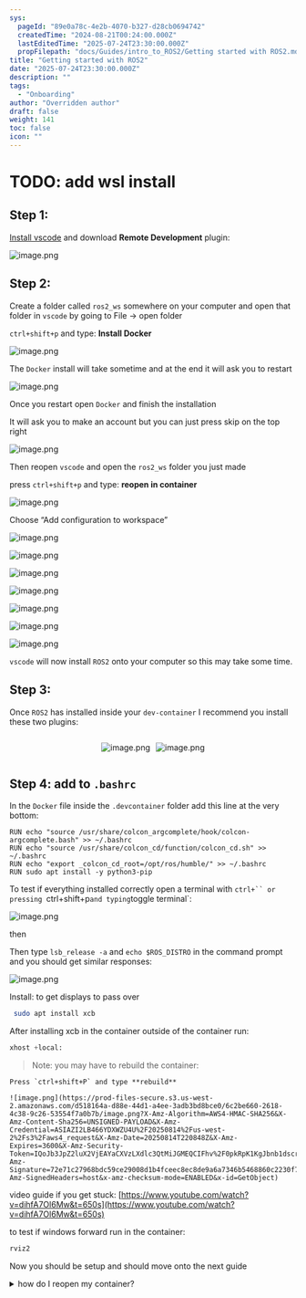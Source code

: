 ```yaml
---
sys:
  pageId: "89e0a78c-4e2b-4070-b327-d28cb0694742"
  createdTime: "2024-08-21T00:24:00.000Z"
  lastEditedTime: "2025-07-24T23:30:00.000Z"
  propFilepath: "docs/Guides/intro_to_ROS2/Getting started with ROS2.md"
title: "Getting started with ROS2"
date: "2025-07-24T23:30:00.000Z"
description: ""
tags:
  - "Onboarding"
author: "Overridden author"
draft: false
weight: 141
toc: false
icon: ""
---
```


# TODO: add wsl install

## Step 1:

[Install vscode](https://code.visualstudio.com/download) and download **Remote Development** plugin:

![image.png](https://prod-files-secure.s3.us-west-2.amazonaws.com/d518164a-d88e-44d1-a4ee-3adb3bd8bce0/efb52993-1881-4a40-b95e-6f020334f022/image.png?X-Amz-Algorithm=AWS4-HMAC-SHA256&X-Amz-Content-Sha256=UNSIGNED-PAYLOAD&X-Amz-Credential=ASIAZI2LB466QZIXJ52B%2F20250814%2Fus-west-2%2Fs3%2Faws4_request&X-Amz-Date=20250814T220839Z&X-Amz-Expires=3600&X-Amz-Security-Token=IQoJb3JpZ2luX2VjEAYaCXVzLXdlc3QtMiJHMEUCIQCS%2BQZydh2jICrT9SH1xx4z%2B901YTse0UVSDtftvWTgaAIgWlqKj%2B4%2FVAH2ovSiZtdUXYIZ%2FtbSKHb60U4%2BpNUB7xcq%2FwMITxAAGgw2Mzc0MjMxODM4MDUiDLNk1b2y1hXgUjZxvSrcA2iLpMWPrQlCZyy2Hmzif8j2MszC9QKZQjKGA8KjuCp7LuOaYZbV9se%2B2WVbofEanZyQ4tXn29vi1B0B0h4gzTVFcRtBcOqGSTGJFcQAneiAJPwD2G7XxlshyDUm2nfnkM5sdG4cEQlNQaZx7BOzpY%2FW9FdePUAXISNiDyLcVsaA9GObNSNd%2BYLLhKBkh3eWUQk2a97Gv1JQHUU5I5PEHOCWTEbYN3924LvIlVKQq%2FrL%2FZ7PiU3uowgUIzPUKvEl%2FR9nSp3UEqphD6rqbcNqQElskwZqVMjeyQ46TVgkNnikjfNmphGbv%2FV3oPnDlUPiIFgMQWVRHaHp%2FWs73mFClDpnZaSmomoVng0KbtyWVZl0ikL5S7AT3OgzMRnUwx1b2H9RvCcIwtc4gwsDDdXwdUMAdRUIUvOG05mDC422YuPurpdIRarQBRs4ORjSiixnMTdZah3lAtIiVIXvOA5JWYhut733j1RElGOipz6D%2B2MWCeTJ%2F%2B%2FWueIuA%2FSvGAqp1zW1OWp%2F3Kg9GrwY0uz2n0RoqOkPm73uKbcRTqWhCt5dfTVrhi5gFKCPKxUMPztmS%2BdqeXuVdQ2EDRDFugwHgzAR0w5p2oPGzzS2ew1L0NpCTgY8LgZCilnUwwNCMNWy%2BcQGOqUBz7GpqIhCdib2vv0V4uwTzycAdF0%2FbkF7E3Tfn4Epv5XPDh%2FOz1C9lczI4pOCPyLvnhsCaWtHitdW2N01SvAYL9FYUKl7OPoD%2BhipEMVnXLzrHO0zjnCDXUOxVwEE%2FBrwGPG0YnsfC5R%2FgKCzY6IxvwJl%2Bl%2By9GDXVjsyAEiL%2BONAOER52maXrSuAcMhfQt4cch0z2nxmI0Ud9W%2BULhyGT%2BMfCeSU&X-Amz-Signature=dbc814e6846f7827bad9bc2a410d4fa10cf9253b368ea92b41b034f9319c2427&X-Amz-SignedHeaders=host&x-amz-checksum-mode=ENABLED&x-id=GetObject)

## Step 2:

Create a folder called `ros2_ws` somewhere on your computer and open that folder in `vscode` by going to File → open folder 

`ctrl+shift+p` and type: **Install Docker**

![image.png](https://prod-files-secure.s3.us-west-2.amazonaws.com/d518164a-d88e-44d1-a4ee-3adb3bd8bce0/2269dc0e-1cd5-47ff-bceb-c04ad9b2eab0/image.png?X-Amz-Algorithm=AWS4-HMAC-SHA256&X-Amz-Content-Sha256=UNSIGNED-PAYLOAD&X-Amz-Credential=ASIAZI2LB466QZIXJ52B%2F20250814%2Fus-west-2%2Fs3%2Faws4_request&X-Amz-Date=20250814T220839Z&X-Amz-Expires=3600&X-Amz-Security-Token=IQoJb3JpZ2luX2VjEAYaCXVzLXdlc3QtMiJHMEUCIQCS%2BQZydh2jICrT9SH1xx4z%2B901YTse0UVSDtftvWTgaAIgWlqKj%2B4%2FVAH2ovSiZtdUXYIZ%2FtbSKHb60U4%2BpNUB7xcq%2FwMITxAAGgw2Mzc0MjMxODM4MDUiDLNk1b2y1hXgUjZxvSrcA2iLpMWPrQlCZyy2Hmzif8j2MszC9QKZQjKGA8KjuCp7LuOaYZbV9se%2B2WVbofEanZyQ4tXn29vi1B0B0h4gzTVFcRtBcOqGSTGJFcQAneiAJPwD2G7XxlshyDUm2nfnkM5sdG4cEQlNQaZx7BOzpY%2FW9FdePUAXISNiDyLcVsaA9GObNSNd%2BYLLhKBkh3eWUQk2a97Gv1JQHUU5I5PEHOCWTEbYN3924LvIlVKQq%2FrL%2FZ7PiU3uowgUIzPUKvEl%2FR9nSp3UEqphD6rqbcNqQElskwZqVMjeyQ46TVgkNnikjfNmphGbv%2FV3oPnDlUPiIFgMQWVRHaHp%2FWs73mFClDpnZaSmomoVng0KbtyWVZl0ikL5S7AT3OgzMRnUwx1b2H9RvCcIwtc4gwsDDdXwdUMAdRUIUvOG05mDC422YuPurpdIRarQBRs4ORjSiixnMTdZah3lAtIiVIXvOA5JWYhut733j1RElGOipz6D%2B2MWCeTJ%2F%2B%2FWueIuA%2FSvGAqp1zW1OWp%2F3Kg9GrwY0uz2n0RoqOkPm73uKbcRTqWhCt5dfTVrhi5gFKCPKxUMPztmS%2BdqeXuVdQ2EDRDFugwHgzAR0w5p2oPGzzS2ew1L0NpCTgY8LgZCilnUwwNCMNWy%2BcQGOqUBz7GpqIhCdib2vv0V4uwTzycAdF0%2FbkF7E3Tfn4Epv5XPDh%2FOz1C9lczI4pOCPyLvnhsCaWtHitdW2N01SvAYL9FYUKl7OPoD%2BhipEMVnXLzrHO0zjnCDXUOxVwEE%2FBrwGPG0YnsfC5R%2FgKCzY6IxvwJl%2Bl%2By9GDXVjsyAEiL%2BONAOER52maXrSuAcMhfQt4cch0z2nxmI0Ud9W%2BULhyGT%2BMfCeSU&X-Amz-Signature=48f6090505c325cdc823c7feb3293e9fa1c91590f466deeb13acfce3dccf181f&X-Amz-SignedHeaders=host&x-amz-checksum-mode=ENABLED&x-id=GetObject)

The `Docker` install will take sometime and at the end it will ask you to restart

![image.png](https://prod-files-secure.s3.us-west-2.amazonaws.com/d518164a-d88e-44d1-a4ee-3adb3bd8bce0/ed233f78-be33-4b1f-b89c-9c346c0e961e/image.png?X-Amz-Algorithm=AWS4-HMAC-SHA256&X-Amz-Content-Sha256=UNSIGNED-PAYLOAD&X-Amz-Credential=ASIAZI2LB466QZIXJ52B%2F20250814%2Fus-west-2%2Fs3%2Faws4_request&X-Amz-Date=20250814T220839Z&X-Amz-Expires=3600&X-Amz-Security-Token=IQoJb3JpZ2luX2VjEAYaCXVzLXdlc3QtMiJHMEUCIQCS%2BQZydh2jICrT9SH1xx4z%2B901YTse0UVSDtftvWTgaAIgWlqKj%2B4%2FVAH2ovSiZtdUXYIZ%2FtbSKHb60U4%2BpNUB7xcq%2FwMITxAAGgw2Mzc0MjMxODM4MDUiDLNk1b2y1hXgUjZxvSrcA2iLpMWPrQlCZyy2Hmzif8j2MszC9QKZQjKGA8KjuCp7LuOaYZbV9se%2B2WVbofEanZyQ4tXn29vi1B0B0h4gzTVFcRtBcOqGSTGJFcQAneiAJPwD2G7XxlshyDUm2nfnkM5sdG4cEQlNQaZx7BOzpY%2FW9FdePUAXISNiDyLcVsaA9GObNSNd%2BYLLhKBkh3eWUQk2a97Gv1JQHUU5I5PEHOCWTEbYN3924LvIlVKQq%2FrL%2FZ7PiU3uowgUIzPUKvEl%2FR9nSp3UEqphD6rqbcNqQElskwZqVMjeyQ46TVgkNnikjfNmphGbv%2FV3oPnDlUPiIFgMQWVRHaHp%2FWs73mFClDpnZaSmomoVng0KbtyWVZl0ikL5S7AT3OgzMRnUwx1b2H9RvCcIwtc4gwsDDdXwdUMAdRUIUvOG05mDC422YuPurpdIRarQBRs4ORjSiixnMTdZah3lAtIiVIXvOA5JWYhut733j1RElGOipz6D%2B2MWCeTJ%2F%2B%2FWueIuA%2FSvGAqp1zW1OWp%2F3Kg9GrwY0uz2n0RoqOkPm73uKbcRTqWhCt5dfTVrhi5gFKCPKxUMPztmS%2BdqeXuVdQ2EDRDFugwHgzAR0w5p2oPGzzS2ew1L0NpCTgY8LgZCilnUwwNCMNWy%2BcQGOqUBz7GpqIhCdib2vv0V4uwTzycAdF0%2FbkF7E3Tfn4Epv5XPDh%2FOz1C9lczI4pOCPyLvnhsCaWtHitdW2N01SvAYL9FYUKl7OPoD%2BhipEMVnXLzrHO0zjnCDXUOxVwEE%2FBrwGPG0YnsfC5R%2FgKCzY6IxvwJl%2Bl%2By9GDXVjsyAEiL%2BONAOER52maXrSuAcMhfQt4cch0z2nxmI0Ud9W%2BULhyGT%2BMfCeSU&X-Amz-Signature=3977f9d5f034615d03255c03b08bc451f6c0aa9b6b8c1802a5cd3d211117a0be&X-Amz-SignedHeaders=host&x-amz-checksum-mode=ENABLED&x-id=GetObject)

Once you restart open `Docker` and finish the installation

It will ask you to make an account but you can just press skip on the top right

![image.png](https://prod-files-secure.s3.us-west-2.amazonaws.com/d518164a-d88e-44d1-a4ee-3adb3bd8bce0/21010ad9-1659-4fd9-9f59-9932a09b2a3d/image.png?X-Amz-Algorithm=AWS4-HMAC-SHA256&X-Amz-Content-Sha256=UNSIGNED-PAYLOAD&X-Amz-Credential=ASIAZI2LB466QZIXJ52B%2F20250814%2Fus-west-2%2Fs3%2Faws4_request&X-Amz-Date=20250814T220839Z&X-Amz-Expires=3600&X-Amz-Security-Token=IQoJb3JpZ2luX2VjEAYaCXVzLXdlc3QtMiJHMEUCIQCS%2BQZydh2jICrT9SH1xx4z%2B901YTse0UVSDtftvWTgaAIgWlqKj%2B4%2FVAH2ovSiZtdUXYIZ%2FtbSKHb60U4%2BpNUB7xcq%2FwMITxAAGgw2Mzc0MjMxODM4MDUiDLNk1b2y1hXgUjZxvSrcA2iLpMWPrQlCZyy2Hmzif8j2MszC9QKZQjKGA8KjuCp7LuOaYZbV9se%2B2WVbofEanZyQ4tXn29vi1B0B0h4gzTVFcRtBcOqGSTGJFcQAneiAJPwD2G7XxlshyDUm2nfnkM5sdG4cEQlNQaZx7BOzpY%2FW9FdePUAXISNiDyLcVsaA9GObNSNd%2BYLLhKBkh3eWUQk2a97Gv1JQHUU5I5PEHOCWTEbYN3924LvIlVKQq%2FrL%2FZ7PiU3uowgUIzPUKvEl%2FR9nSp3UEqphD6rqbcNqQElskwZqVMjeyQ46TVgkNnikjfNmphGbv%2FV3oPnDlUPiIFgMQWVRHaHp%2FWs73mFClDpnZaSmomoVng0KbtyWVZl0ikL5S7AT3OgzMRnUwx1b2H9RvCcIwtc4gwsDDdXwdUMAdRUIUvOG05mDC422YuPurpdIRarQBRs4ORjSiixnMTdZah3lAtIiVIXvOA5JWYhut733j1RElGOipz6D%2B2MWCeTJ%2F%2B%2FWueIuA%2FSvGAqp1zW1OWp%2F3Kg9GrwY0uz2n0RoqOkPm73uKbcRTqWhCt5dfTVrhi5gFKCPKxUMPztmS%2BdqeXuVdQ2EDRDFugwHgzAR0w5p2oPGzzS2ew1L0NpCTgY8LgZCilnUwwNCMNWy%2BcQGOqUBz7GpqIhCdib2vv0V4uwTzycAdF0%2FbkF7E3Tfn4Epv5XPDh%2FOz1C9lczI4pOCPyLvnhsCaWtHitdW2N01SvAYL9FYUKl7OPoD%2BhipEMVnXLzrHO0zjnCDXUOxVwEE%2FBrwGPG0YnsfC5R%2FgKCzY6IxvwJl%2Bl%2By9GDXVjsyAEiL%2BONAOER52maXrSuAcMhfQt4cch0z2nxmI0Ud9W%2BULhyGT%2BMfCeSU&X-Amz-Signature=eec32f1ceff217a7f2e4d4f6bede572c07e150643ca9a366048b34cfca29a6ac&X-Amz-SignedHeaders=host&x-amz-checksum-mode=ENABLED&x-id=GetObject)

Then reopen `vscode` and open the `ros2_ws` folder you just made

press `ctrl+shift+p` and type: **reopen in container**

![image.png](https://prod-files-secure.s3.us-west-2.amazonaws.com/d518164a-d88e-44d1-a4ee-3adb3bd8bce0/4e93b8c2-41ad-488c-8095-c74205196118/image.png?X-Amz-Algorithm=AWS4-HMAC-SHA256&X-Amz-Content-Sha256=UNSIGNED-PAYLOAD&X-Amz-Credential=ASIAZI2LB466QZIXJ52B%2F20250814%2Fus-west-2%2Fs3%2Faws4_request&X-Amz-Date=20250814T220839Z&X-Amz-Expires=3600&X-Amz-Security-Token=IQoJb3JpZ2luX2VjEAYaCXVzLXdlc3QtMiJHMEUCIQCS%2BQZydh2jICrT9SH1xx4z%2B901YTse0UVSDtftvWTgaAIgWlqKj%2B4%2FVAH2ovSiZtdUXYIZ%2FtbSKHb60U4%2BpNUB7xcq%2FwMITxAAGgw2Mzc0MjMxODM4MDUiDLNk1b2y1hXgUjZxvSrcA2iLpMWPrQlCZyy2Hmzif8j2MszC9QKZQjKGA8KjuCp7LuOaYZbV9se%2B2WVbofEanZyQ4tXn29vi1B0B0h4gzTVFcRtBcOqGSTGJFcQAneiAJPwD2G7XxlshyDUm2nfnkM5sdG4cEQlNQaZx7BOzpY%2FW9FdePUAXISNiDyLcVsaA9GObNSNd%2BYLLhKBkh3eWUQk2a97Gv1JQHUU5I5PEHOCWTEbYN3924LvIlVKQq%2FrL%2FZ7PiU3uowgUIzPUKvEl%2FR9nSp3UEqphD6rqbcNqQElskwZqVMjeyQ46TVgkNnikjfNmphGbv%2FV3oPnDlUPiIFgMQWVRHaHp%2FWs73mFClDpnZaSmomoVng0KbtyWVZl0ikL5S7AT3OgzMRnUwx1b2H9RvCcIwtc4gwsDDdXwdUMAdRUIUvOG05mDC422YuPurpdIRarQBRs4ORjSiixnMTdZah3lAtIiVIXvOA5JWYhut733j1RElGOipz6D%2B2MWCeTJ%2F%2B%2FWueIuA%2FSvGAqp1zW1OWp%2F3Kg9GrwY0uz2n0RoqOkPm73uKbcRTqWhCt5dfTVrhi5gFKCPKxUMPztmS%2BdqeXuVdQ2EDRDFugwHgzAR0w5p2oPGzzS2ew1L0NpCTgY8LgZCilnUwwNCMNWy%2BcQGOqUBz7GpqIhCdib2vv0V4uwTzycAdF0%2FbkF7E3Tfn4Epv5XPDh%2FOz1C9lczI4pOCPyLvnhsCaWtHitdW2N01SvAYL9FYUKl7OPoD%2BhipEMVnXLzrHO0zjnCDXUOxVwEE%2FBrwGPG0YnsfC5R%2FgKCzY6IxvwJl%2Bl%2By9GDXVjsyAEiL%2BONAOER52maXrSuAcMhfQt4cch0z2nxmI0Ud9W%2BULhyGT%2BMfCeSU&X-Amz-Signature=96ef4fd3e19d70eb6c28c1fecc054625dbca47067fed9c6266a31935dcbee4a4&X-Amz-SignedHeaders=host&x-amz-checksum-mode=ENABLED&x-id=GetObject)

Choose “Add configuration to workspace”

![image.png](https://prod-files-secure.s3.us-west-2.amazonaws.com/d518164a-d88e-44d1-a4ee-3adb3bd8bce0/9560b282-5060-4989-ba37-97e7b2c22476/image.png?X-Amz-Algorithm=AWS4-HMAC-SHA256&X-Amz-Content-Sha256=UNSIGNED-PAYLOAD&X-Amz-Credential=ASIAZI2LB466QZIXJ52B%2F20250814%2Fus-west-2%2Fs3%2Faws4_request&X-Amz-Date=20250814T220839Z&X-Amz-Expires=3600&X-Amz-Security-Token=IQoJb3JpZ2luX2VjEAYaCXVzLXdlc3QtMiJHMEUCIQCS%2BQZydh2jICrT9SH1xx4z%2B901YTse0UVSDtftvWTgaAIgWlqKj%2B4%2FVAH2ovSiZtdUXYIZ%2FtbSKHb60U4%2BpNUB7xcq%2FwMITxAAGgw2Mzc0MjMxODM4MDUiDLNk1b2y1hXgUjZxvSrcA2iLpMWPrQlCZyy2Hmzif8j2MszC9QKZQjKGA8KjuCp7LuOaYZbV9se%2B2WVbofEanZyQ4tXn29vi1B0B0h4gzTVFcRtBcOqGSTGJFcQAneiAJPwD2G7XxlshyDUm2nfnkM5sdG4cEQlNQaZx7BOzpY%2FW9FdePUAXISNiDyLcVsaA9GObNSNd%2BYLLhKBkh3eWUQk2a97Gv1JQHUU5I5PEHOCWTEbYN3924LvIlVKQq%2FrL%2FZ7PiU3uowgUIzPUKvEl%2FR9nSp3UEqphD6rqbcNqQElskwZqVMjeyQ46TVgkNnikjfNmphGbv%2FV3oPnDlUPiIFgMQWVRHaHp%2FWs73mFClDpnZaSmomoVng0KbtyWVZl0ikL5S7AT3OgzMRnUwx1b2H9RvCcIwtc4gwsDDdXwdUMAdRUIUvOG05mDC422YuPurpdIRarQBRs4ORjSiixnMTdZah3lAtIiVIXvOA5JWYhut733j1RElGOipz6D%2B2MWCeTJ%2F%2B%2FWueIuA%2FSvGAqp1zW1OWp%2F3Kg9GrwY0uz2n0RoqOkPm73uKbcRTqWhCt5dfTVrhi5gFKCPKxUMPztmS%2BdqeXuVdQ2EDRDFugwHgzAR0w5p2oPGzzS2ew1L0NpCTgY8LgZCilnUwwNCMNWy%2BcQGOqUBz7GpqIhCdib2vv0V4uwTzycAdF0%2FbkF7E3Tfn4Epv5XPDh%2FOz1C9lczI4pOCPyLvnhsCaWtHitdW2N01SvAYL9FYUKl7OPoD%2BhipEMVnXLzrHO0zjnCDXUOxVwEE%2FBrwGPG0YnsfC5R%2FgKCzY6IxvwJl%2Bl%2By9GDXVjsyAEiL%2BONAOER52maXrSuAcMhfQt4cch0z2nxmI0Ud9W%2BULhyGT%2BMfCeSU&X-Amz-Signature=64174dcbca4326958936b8b65fb0c28ae6ec41641abffbf32040e08d8e370198&X-Amz-SignedHeaders=host&x-amz-checksum-mode=ENABLED&x-id=GetObject)

![image.png](https://prod-files-secure.s3.us-west-2.amazonaws.com/d518164a-d88e-44d1-a4ee-3adb3bd8bce0/2ee63f81-886b-48e8-a553-dc6e5eac99e4/image.png?X-Amz-Algorithm=AWS4-HMAC-SHA256&X-Amz-Content-Sha256=UNSIGNED-PAYLOAD&X-Amz-Credential=ASIAZI2LB466QZIXJ52B%2F20250814%2Fus-west-2%2Fs3%2Faws4_request&X-Amz-Date=20250814T220839Z&X-Amz-Expires=3600&X-Amz-Security-Token=IQoJb3JpZ2luX2VjEAYaCXVzLXdlc3QtMiJHMEUCIQCS%2BQZydh2jICrT9SH1xx4z%2B901YTse0UVSDtftvWTgaAIgWlqKj%2B4%2FVAH2ovSiZtdUXYIZ%2FtbSKHb60U4%2BpNUB7xcq%2FwMITxAAGgw2Mzc0MjMxODM4MDUiDLNk1b2y1hXgUjZxvSrcA2iLpMWPrQlCZyy2Hmzif8j2MszC9QKZQjKGA8KjuCp7LuOaYZbV9se%2B2WVbofEanZyQ4tXn29vi1B0B0h4gzTVFcRtBcOqGSTGJFcQAneiAJPwD2G7XxlshyDUm2nfnkM5sdG4cEQlNQaZx7BOzpY%2FW9FdePUAXISNiDyLcVsaA9GObNSNd%2BYLLhKBkh3eWUQk2a97Gv1JQHUU5I5PEHOCWTEbYN3924LvIlVKQq%2FrL%2FZ7PiU3uowgUIzPUKvEl%2FR9nSp3UEqphD6rqbcNqQElskwZqVMjeyQ46TVgkNnikjfNmphGbv%2FV3oPnDlUPiIFgMQWVRHaHp%2FWs73mFClDpnZaSmomoVng0KbtyWVZl0ikL5S7AT3OgzMRnUwx1b2H9RvCcIwtc4gwsDDdXwdUMAdRUIUvOG05mDC422YuPurpdIRarQBRs4ORjSiixnMTdZah3lAtIiVIXvOA5JWYhut733j1RElGOipz6D%2B2MWCeTJ%2F%2B%2FWueIuA%2FSvGAqp1zW1OWp%2F3Kg9GrwY0uz2n0RoqOkPm73uKbcRTqWhCt5dfTVrhi5gFKCPKxUMPztmS%2BdqeXuVdQ2EDRDFugwHgzAR0w5p2oPGzzS2ew1L0NpCTgY8LgZCilnUwwNCMNWy%2BcQGOqUBz7GpqIhCdib2vv0V4uwTzycAdF0%2FbkF7E3Tfn4Epv5XPDh%2FOz1C9lczI4pOCPyLvnhsCaWtHitdW2N01SvAYL9FYUKl7OPoD%2BhipEMVnXLzrHO0zjnCDXUOxVwEE%2FBrwGPG0YnsfC5R%2FgKCzY6IxvwJl%2Bl%2By9GDXVjsyAEiL%2BONAOER52maXrSuAcMhfQt4cch0z2nxmI0Ud9W%2BULhyGT%2BMfCeSU&X-Amz-Signature=6e8c599eda429a6cff43bd043f675eca95fdb9a24fa4835aebea60f417a3ac6c&X-Amz-SignedHeaders=host&x-amz-checksum-mode=ENABLED&x-id=GetObject)

![image.png](https://prod-files-secure.s3.us-west-2.amazonaws.com/d518164a-d88e-44d1-a4ee-3adb3bd8bce0/e0fd626c-c8b6-4b2c-95d1-fa4c26514504/image.png?X-Amz-Algorithm=AWS4-HMAC-SHA256&X-Amz-Content-Sha256=UNSIGNED-PAYLOAD&X-Amz-Credential=ASIAZI2LB466QZIXJ52B%2F20250814%2Fus-west-2%2Fs3%2Faws4_request&X-Amz-Date=20250814T220839Z&X-Amz-Expires=3600&X-Amz-Security-Token=IQoJb3JpZ2luX2VjEAYaCXVzLXdlc3QtMiJHMEUCIQCS%2BQZydh2jICrT9SH1xx4z%2B901YTse0UVSDtftvWTgaAIgWlqKj%2B4%2FVAH2ovSiZtdUXYIZ%2FtbSKHb60U4%2BpNUB7xcq%2FwMITxAAGgw2Mzc0MjMxODM4MDUiDLNk1b2y1hXgUjZxvSrcA2iLpMWPrQlCZyy2Hmzif8j2MszC9QKZQjKGA8KjuCp7LuOaYZbV9se%2B2WVbofEanZyQ4tXn29vi1B0B0h4gzTVFcRtBcOqGSTGJFcQAneiAJPwD2G7XxlshyDUm2nfnkM5sdG4cEQlNQaZx7BOzpY%2FW9FdePUAXISNiDyLcVsaA9GObNSNd%2BYLLhKBkh3eWUQk2a97Gv1JQHUU5I5PEHOCWTEbYN3924LvIlVKQq%2FrL%2FZ7PiU3uowgUIzPUKvEl%2FR9nSp3UEqphD6rqbcNqQElskwZqVMjeyQ46TVgkNnikjfNmphGbv%2FV3oPnDlUPiIFgMQWVRHaHp%2FWs73mFClDpnZaSmomoVng0KbtyWVZl0ikL5S7AT3OgzMRnUwx1b2H9RvCcIwtc4gwsDDdXwdUMAdRUIUvOG05mDC422YuPurpdIRarQBRs4ORjSiixnMTdZah3lAtIiVIXvOA5JWYhut733j1RElGOipz6D%2B2MWCeTJ%2F%2B%2FWueIuA%2FSvGAqp1zW1OWp%2F3Kg9GrwY0uz2n0RoqOkPm73uKbcRTqWhCt5dfTVrhi5gFKCPKxUMPztmS%2BdqeXuVdQ2EDRDFugwHgzAR0w5p2oPGzzS2ew1L0NpCTgY8LgZCilnUwwNCMNWy%2BcQGOqUBz7GpqIhCdib2vv0V4uwTzycAdF0%2FbkF7E3Tfn4Epv5XPDh%2FOz1C9lczI4pOCPyLvnhsCaWtHitdW2N01SvAYL9FYUKl7OPoD%2BhipEMVnXLzrHO0zjnCDXUOxVwEE%2FBrwGPG0YnsfC5R%2FgKCzY6IxvwJl%2Bl%2By9GDXVjsyAEiL%2BONAOER52maXrSuAcMhfQt4cch0z2nxmI0Ud9W%2BULhyGT%2BMfCeSU&X-Amz-Signature=ee44daff884556cdd174a7c2d6c9f78d6709c021d70aaa66f40e8bf64d23798a&X-Amz-SignedHeaders=host&x-amz-checksum-mode=ENABLED&x-id=GetObject)

![image.png](https://prod-files-secure.s3.us-west-2.amazonaws.com/d518164a-d88e-44d1-a4ee-3adb3bd8bce0/a2e13f50-d2ab-4719-a4c2-7ced634bfc9d/image.png?X-Amz-Algorithm=AWS4-HMAC-SHA256&X-Amz-Content-Sha256=UNSIGNED-PAYLOAD&X-Amz-Credential=ASIAZI2LB466QZIXJ52B%2F20250814%2Fus-west-2%2Fs3%2Faws4_request&X-Amz-Date=20250814T220839Z&X-Amz-Expires=3600&X-Amz-Security-Token=IQoJb3JpZ2luX2VjEAYaCXVzLXdlc3QtMiJHMEUCIQCS%2BQZydh2jICrT9SH1xx4z%2B901YTse0UVSDtftvWTgaAIgWlqKj%2B4%2FVAH2ovSiZtdUXYIZ%2FtbSKHb60U4%2BpNUB7xcq%2FwMITxAAGgw2Mzc0MjMxODM4MDUiDLNk1b2y1hXgUjZxvSrcA2iLpMWPrQlCZyy2Hmzif8j2MszC9QKZQjKGA8KjuCp7LuOaYZbV9se%2B2WVbofEanZyQ4tXn29vi1B0B0h4gzTVFcRtBcOqGSTGJFcQAneiAJPwD2G7XxlshyDUm2nfnkM5sdG4cEQlNQaZx7BOzpY%2FW9FdePUAXISNiDyLcVsaA9GObNSNd%2BYLLhKBkh3eWUQk2a97Gv1JQHUU5I5PEHOCWTEbYN3924LvIlVKQq%2FrL%2FZ7PiU3uowgUIzPUKvEl%2FR9nSp3UEqphD6rqbcNqQElskwZqVMjeyQ46TVgkNnikjfNmphGbv%2FV3oPnDlUPiIFgMQWVRHaHp%2FWs73mFClDpnZaSmomoVng0KbtyWVZl0ikL5S7AT3OgzMRnUwx1b2H9RvCcIwtc4gwsDDdXwdUMAdRUIUvOG05mDC422YuPurpdIRarQBRs4ORjSiixnMTdZah3lAtIiVIXvOA5JWYhut733j1RElGOipz6D%2B2MWCeTJ%2F%2B%2FWueIuA%2FSvGAqp1zW1OWp%2F3Kg9GrwY0uz2n0RoqOkPm73uKbcRTqWhCt5dfTVrhi5gFKCPKxUMPztmS%2BdqeXuVdQ2EDRDFugwHgzAR0w5p2oPGzzS2ew1L0NpCTgY8LgZCilnUwwNCMNWy%2BcQGOqUBz7GpqIhCdib2vv0V4uwTzycAdF0%2FbkF7E3Tfn4Epv5XPDh%2FOz1C9lczI4pOCPyLvnhsCaWtHitdW2N01SvAYL9FYUKl7OPoD%2BhipEMVnXLzrHO0zjnCDXUOxVwEE%2FBrwGPG0YnsfC5R%2FgKCzY6IxvwJl%2Bl%2By9GDXVjsyAEiL%2BONAOER52maXrSuAcMhfQt4cch0z2nxmI0Ud9W%2BULhyGT%2BMfCeSU&X-Amz-Signature=f218f7b0d3629c0b377b1c71a7755276dac654edd54e19adaee3d30c6879ad4c&X-Amz-SignedHeaders=host&x-amz-checksum-mode=ENABLED&x-id=GetObject)

![image.png](https://prod-files-secure.s3.us-west-2.amazonaws.com/d518164a-d88e-44d1-a4ee-3adb3bd8bce0/6cc478ad-aaba-4bf7-9fcc-403277ab896c/image.png?X-Amz-Algorithm=AWS4-HMAC-SHA256&X-Amz-Content-Sha256=UNSIGNED-PAYLOAD&X-Amz-Credential=ASIAZI2LB466QZIXJ52B%2F20250814%2Fus-west-2%2Fs3%2Faws4_request&X-Amz-Date=20250814T220839Z&X-Amz-Expires=3600&X-Amz-Security-Token=IQoJb3JpZ2luX2VjEAYaCXVzLXdlc3QtMiJHMEUCIQCS%2BQZydh2jICrT9SH1xx4z%2B901YTse0UVSDtftvWTgaAIgWlqKj%2B4%2FVAH2ovSiZtdUXYIZ%2FtbSKHb60U4%2BpNUB7xcq%2FwMITxAAGgw2Mzc0MjMxODM4MDUiDLNk1b2y1hXgUjZxvSrcA2iLpMWPrQlCZyy2Hmzif8j2MszC9QKZQjKGA8KjuCp7LuOaYZbV9se%2B2WVbofEanZyQ4tXn29vi1B0B0h4gzTVFcRtBcOqGSTGJFcQAneiAJPwD2G7XxlshyDUm2nfnkM5sdG4cEQlNQaZx7BOzpY%2FW9FdePUAXISNiDyLcVsaA9GObNSNd%2BYLLhKBkh3eWUQk2a97Gv1JQHUU5I5PEHOCWTEbYN3924LvIlVKQq%2FrL%2FZ7PiU3uowgUIzPUKvEl%2FR9nSp3UEqphD6rqbcNqQElskwZqVMjeyQ46TVgkNnikjfNmphGbv%2FV3oPnDlUPiIFgMQWVRHaHp%2FWs73mFClDpnZaSmomoVng0KbtyWVZl0ikL5S7AT3OgzMRnUwx1b2H9RvCcIwtc4gwsDDdXwdUMAdRUIUvOG05mDC422YuPurpdIRarQBRs4ORjSiixnMTdZah3lAtIiVIXvOA5JWYhut733j1RElGOipz6D%2B2MWCeTJ%2F%2B%2FWueIuA%2FSvGAqp1zW1OWp%2F3Kg9GrwY0uz2n0RoqOkPm73uKbcRTqWhCt5dfTVrhi5gFKCPKxUMPztmS%2BdqeXuVdQ2EDRDFugwHgzAR0w5p2oPGzzS2ew1L0NpCTgY8LgZCilnUwwNCMNWy%2BcQGOqUBz7GpqIhCdib2vv0V4uwTzycAdF0%2FbkF7E3Tfn4Epv5XPDh%2FOz1C9lczI4pOCPyLvnhsCaWtHitdW2N01SvAYL9FYUKl7OPoD%2BhipEMVnXLzrHO0zjnCDXUOxVwEE%2FBrwGPG0YnsfC5R%2FgKCzY6IxvwJl%2Bl%2By9GDXVjsyAEiL%2BONAOER52maXrSuAcMhfQt4cch0z2nxmI0Ud9W%2BULhyGT%2BMfCeSU&X-Amz-Signature=4d98d45c5fdd5ee881df8bcc830db6c98936edf2cc56f95cc96e85bda4406edd&X-Amz-SignedHeaders=host&x-amz-checksum-mode=ENABLED&x-id=GetObject)

![image.png](https://prod-files-secure.s3.us-west-2.amazonaws.com/d518164a-d88e-44d1-a4ee-3adb3bd8bce0/53255b28-f75e-430f-b9e3-c0ac8577e42b/image.png?X-Amz-Algorithm=AWS4-HMAC-SHA256&X-Amz-Content-Sha256=UNSIGNED-PAYLOAD&X-Amz-Credential=ASIAZI2LB466QZIXJ52B%2F20250814%2Fus-west-2%2Fs3%2Faws4_request&X-Amz-Date=20250814T220839Z&X-Amz-Expires=3600&X-Amz-Security-Token=IQoJb3JpZ2luX2VjEAYaCXVzLXdlc3QtMiJHMEUCIQCS%2BQZydh2jICrT9SH1xx4z%2B901YTse0UVSDtftvWTgaAIgWlqKj%2B4%2FVAH2ovSiZtdUXYIZ%2FtbSKHb60U4%2BpNUB7xcq%2FwMITxAAGgw2Mzc0MjMxODM4MDUiDLNk1b2y1hXgUjZxvSrcA2iLpMWPrQlCZyy2Hmzif8j2MszC9QKZQjKGA8KjuCp7LuOaYZbV9se%2B2WVbofEanZyQ4tXn29vi1B0B0h4gzTVFcRtBcOqGSTGJFcQAneiAJPwD2G7XxlshyDUm2nfnkM5sdG4cEQlNQaZx7BOzpY%2FW9FdePUAXISNiDyLcVsaA9GObNSNd%2BYLLhKBkh3eWUQk2a97Gv1JQHUU5I5PEHOCWTEbYN3924LvIlVKQq%2FrL%2FZ7PiU3uowgUIzPUKvEl%2FR9nSp3UEqphD6rqbcNqQElskwZqVMjeyQ46TVgkNnikjfNmphGbv%2FV3oPnDlUPiIFgMQWVRHaHp%2FWs73mFClDpnZaSmomoVng0KbtyWVZl0ikL5S7AT3OgzMRnUwx1b2H9RvCcIwtc4gwsDDdXwdUMAdRUIUvOG05mDC422YuPurpdIRarQBRs4ORjSiixnMTdZah3lAtIiVIXvOA5JWYhut733j1RElGOipz6D%2B2MWCeTJ%2F%2B%2FWueIuA%2FSvGAqp1zW1OWp%2F3Kg9GrwY0uz2n0RoqOkPm73uKbcRTqWhCt5dfTVrhi5gFKCPKxUMPztmS%2BdqeXuVdQ2EDRDFugwHgzAR0w5p2oPGzzS2ew1L0NpCTgY8LgZCilnUwwNCMNWy%2BcQGOqUBz7GpqIhCdib2vv0V4uwTzycAdF0%2FbkF7E3Tfn4Epv5XPDh%2FOz1C9lczI4pOCPyLvnhsCaWtHitdW2N01SvAYL9FYUKl7OPoD%2BhipEMVnXLzrHO0zjnCDXUOxVwEE%2FBrwGPG0YnsfC5R%2FgKCzY6IxvwJl%2Bl%2By9GDXVjsyAEiL%2BONAOER52maXrSuAcMhfQt4cch0z2nxmI0Ud9W%2BULhyGT%2BMfCeSU&X-Amz-Signature=f05f746c668795de83b13a01a651af5591068a7f3ffb829de2d2735bb57406ec&X-Amz-SignedHeaders=host&x-amz-checksum-mode=ENABLED&x-id=GetObject)

![image.png](https://prod-files-secure.s3.us-west-2.amazonaws.com/d518164a-d88e-44d1-a4ee-3adb3bd8bce0/7c562767-5af9-4ffb-97d1-327bcdf4ee00/image.png?X-Amz-Algorithm=AWS4-HMAC-SHA256&X-Amz-Content-Sha256=UNSIGNED-PAYLOAD&X-Amz-Credential=ASIAZI2LB466QZIXJ52B%2F20250814%2Fus-west-2%2Fs3%2Faws4_request&X-Amz-Date=20250814T220839Z&X-Amz-Expires=3600&X-Amz-Security-Token=IQoJb3JpZ2luX2VjEAYaCXVzLXdlc3QtMiJHMEUCIQCS%2BQZydh2jICrT9SH1xx4z%2B901YTse0UVSDtftvWTgaAIgWlqKj%2B4%2FVAH2ovSiZtdUXYIZ%2FtbSKHb60U4%2BpNUB7xcq%2FwMITxAAGgw2Mzc0MjMxODM4MDUiDLNk1b2y1hXgUjZxvSrcA2iLpMWPrQlCZyy2Hmzif8j2MszC9QKZQjKGA8KjuCp7LuOaYZbV9se%2B2WVbofEanZyQ4tXn29vi1B0B0h4gzTVFcRtBcOqGSTGJFcQAneiAJPwD2G7XxlshyDUm2nfnkM5sdG4cEQlNQaZx7BOzpY%2FW9FdePUAXISNiDyLcVsaA9GObNSNd%2BYLLhKBkh3eWUQk2a97Gv1JQHUU5I5PEHOCWTEbYN3924LvIlVKQq%2FrL%2FZ7PiU3uowgUIzPUKvEl%2FR9nSp3UEqphD6rqbcNqQElskwZqVMjeyQ46TVgkNnikjfNmphGbv%2FV3oPnDlUPiIFgMQWVRHaHp%2FWs73mFClDpnZaSmomoVng0KbtyWVZl0ikL5S7AT3OgzMRnUwx1b2H9RvCcIwtc4gwsDDdXwdUMAdRUIUvOG05mDC422YuPurpdIRarQBRs4ORjSiixnMTdZah3lAtIiVIXvOA5JWYhut733j1RElGOipz6D%2B2MWCeTJ%2F%2B%2FWueIuA%2FSvGAqp1zW1OWp%2F3Kg9GrwY0uz2n0RoqOkPm73uKbcRTqWhCt5dfTVrhi5gFKCPKxUMPztmS%2BdqeXuVdQ2EDRDFugwHgzAR0w5p2oPGzzS2ew1L0NpCTgY8LgZCilnUwwNCMNWy%2BcQGOqUBz7GpqIhCdib2vv0V4uwTzycAdF0%2FbkF7E3Tfn4Epv5XPDh%2FOz1C9lczI4pOCPyLvnhsCaWtHitdW2N01SvAYL9FYUKl7OPoD%2BhipEMVnXLzrHO0zjnCDXUOxVwEE%2FBrwGPG0YnsfC5R%2FgKCzY6IxvwJl%2Bl%2By9GDXVjsyAEiL%2BONAOER52maXrSuAcMhfQt4cch0z2nxmI0Ud9W%2BULhyGT%2BMfCeSU&X-Amz-Signature=e49e2317937bc253cc334454faf82368dd374dd89c89474ab6a98b66d5ffe8c8&X-Amz-SignedHeaders=host&x-amz-checksum-mode=ENABLED&x-id=GetObject)

`vscode` will now install `ROS2` onto your computer so this may take some time.

## Step 3:

Once `ROS2` has installed inside your `dev-container` I recommend you install these two plugins:

<div style="display: flex;flex-direction: row; column-gap:10px; max-width: 630px;justify-content: center;">
<div>

![image.png](https://prod-files-secure.s3.us-west-2.amazonaws.com/d518164a-d88e-44d1-a4ee-3adb3bd8bce0/3fc3d550-5a54-4ba1-ba6b-faa01cdb7369/image.png?X-Amz-Algorithm=AWS4-HMAC-SHA256&X-Amz-Content-Sha256=UNSIGNED-PAYLOAD&X-Amz-Credential=ASIAZI2LB466Z43JTBF6%2F20250814%2Fus-west-2%2Fs3%2Faws4_request&X-Amz-Date=20250814T220845Z&X-Amz-Expires=3600&X-Amz-Security-Token=IQoJb3JpZ2luX2VjEAYaCXVzLXdlc3QtMiJHMEUCIQDqJbdYgs3SYRdHJvho0gDXZge267Vug4xRUqsShijmpAIgCbJR%2BnEylKEG0QSz8G%2F3BU36t9W8K6gl8oU9dL09lBgq%2FwMITxAAGgw2Mzc0MjMxODM4MDUiDPvTooklyoxXt%2FdpjyrcA2EIA8r0Gu37MucQf0vUiRMH5nNCGPTzn%2BZzNZg7I102IAesV%2B4gfvrKixDBQghK1rqhq8BqwwiwKSnN7qXzdUoeSWLMRPM%2BuU0gO6FCCIzpubjZLbbzG6bRDVZZynYLbbikNXInsp69cDNqY%2Blg%2BcmSMjxvbqpf9Z6Yabc0Mt7WgGObEvz7XVoGicLneYe3hw1SfV6P%2Fs78pRSEPj1cjQnXOFzUVBg4mpqg%2FXqsTUxgUgnZzL2zJaWAh9XJXYQtset49R19LsAJ66I%2Bb0gzWZgK2KEDCVT2cM5QK34KyS79qBI4jJHQGr69DQ3XaedNUCV445Qbh%2BRWNISGT5%2FVf3hvdSTIPTlTI8njvdX8amWelLYgn2dm8iFETy7Bu5ekqvKwe6%2BOaxCGwI8ZNC9my5wAB5FjWlVgXP7tXaOvP%2Fgn%2BfqaG%2F3%2FObo0ZcSKNFGxMwWq%2FhzveqZbnWhUcIY8bcLE63EJGTHQFeihNOvx6WzoTUj%2BYn2ZFPxx8DsJddUHm5lrFrA8W2al3UDQApahnErvaEbN03RvCMSYy47JBC33U7%2FAIkqjBOWO3UzH7baPVunqkk95Iy3zRISkfH6GokFfHq7zP6aPFAx4nUTIplz8fVuHL%2Bj6v%2BHpT4xEMOay%2BcQGOqUBXv1SposlgadT5CNuUZJBc36QPWvCGFQNh6WWcIXasfBL8jsBh0SyC%2FDRNCR8E9pSy95oGuuakx9KOsHsSWLSPl6oxwohqeB3TTve0OQludWeOn7XzotXRlfe2lXTBGbk%2BUqnrbN%2BRSPJBnnaInYeXAD%2Ba6uaChweoxIVkPJFs1FxzJ9%2FL09xdqJdbXJDE3p687vq0PYmaSc9Q2%2BF4czYhIM5Dwd%2B&X-Amz-Signature=14bd1d3dbf537de8ad2c96e260f0e9a49dc21b2994a3e7604149404436cfe308&X-Amz-SignedHeaders=host&x-amz-checksum-mode=ENABLED&x-id=GetObject)

</div>
<div>

![image.png](https://prod-files-secure.s3.us-west-2.amazonaws.com/d518164a-d88e-44d1-a4ee-3adb3bd8bce0/d994cc66-13c2-4093-a5a3-f84cf4601a82/image.png?X-Amz-Algorithm=AWS4-HMAC-SHA256&X-Amz-Content-Sha256=UNSIGNED-PAYLOAD&X-Amz-Credential=ASIAZI2LB466Z45ODWGS%2F20250814%2Fus-west-2%2Fs3%2Faws4_request&X-Amz-Date=20250814T220845Z&X-Amz-Expires=3600&X-Amz-Security-Token=IQoJb3JpZ2luX2VjEAYaCXVzLXdlc3QtMiJGMEQCIC%2F%2Frlu9aUxuOHbh%2Fs%2BCkL4v8zZ8oixv8UKVv2PzUTGlAiBwU66aQt%2FY1o53AdBxB%2F4itNtAzKgABozVC5lCkcm3Hir%2FAwhPEAAaDDYzNzQyMzE4MzgwNSIMkBK9qPoI2qsoJL3fKtwDbG%2BPoS4aIkjc1I4GVT3XXEbUqqYOsUwRdK7YjEVZksI4KiAoty%2B4IdnMhFk3WqJhlZtK4SnKva8o3yC9ZvZSfUNvDLV99eRSjXRieWtakVVnlmnVf4mvdP3TPF7O5qBPgt90LOxwqFyBq9uVPQ%2FSCSiwrZ2IGWYAozGdJZc6WDqTi95ge%2BtVWXlaIuv920UPQfkVDY9oxUrkxlBHh%2BX%2FgeWPZLUsmBMW8Ad40WbdTiphv9sZUYcCn5A%2Fh5IXcZK5BDl7CRoght4CExZo52iED0aGjAQrv1zuDDzAO8JeigwMMLQ0z7mkV1S3gxrmcdpFR%2Fpzr96l0l8owfSTj0JGUKDZ8%2B0sNqOnPSVzkW6%2B7VovuhtvYBQuNemT7OsJju%2FtdkUpYCdGGiujIJPQ07qOX9rMQhMZ59vySwYhROD9fTYsTZiqHYoP4EX5Zru%2FNfPqItpO0CBYQBq6qsqhjnesf9hwrtHos7Yczo33a6YnysVTcnzs9Ta5vdyTnB%2FIq9BucQxeVh2aA8L%2FCe3aua5OUOxPSXlfKDljDKPqdBHbBjpJypgAxF6pMsxqJDEs6kXOk4a%2BMBZ1AK8h18SRx7oKMXYh6aO7wYUo339W0CccVXXUu4WmxSddzv12NokwirL5xAY6pgEweatpeuhys27eFB6CT8AAPA1zCdmJ8a8B4k7vQsEX5Oz7bAQDkDBEsByD5KXn2qKHhuDyjGa5ZBOTcJ8ZF44lcJM2CaLyFs%2FtfonSEiYVrWv5mmr14m2Y7iyK2YXI33ryCB17xkQ%2BJcTkz7mYmkc4AtRmM4iKEePVPqNHSlkFlWR6Pt5b166UegReN9iUN2fjbQomFr3eRwAozQ16dkHn0Us0jpFo&X-Amz-Signature=ce86655e1a52a45b0765bddebd80f7da4ae2d0d8e477cb9b85af5892e32d1792&X-Amz-SignedHeaders=host&x-amz-checksum-mode=ENABLED&x-id=GetObject)

</div>
</div>

## Step 4: add to `.bashrc`

In the `Docker` file inside the `.devcontainer` folder add this line at the very bottom: 

```docker
RUN echo "source /usr/share/colcon_argcomplete/hook/colcon-argcomplete.bash" >> ~/.bashrc
RUN echo "source /usr/share/colcon_cd/function/colcon_cd.sh" >> ~/.bashrc
RUN echo "export _colcon_cd_root=/opt/ros/humble/" >> ~/.bashrc
RUN sudo apt install -y python3-pip 
```

To test if everything installed correctly open a terminal with `ctrl+`` or pressing `ctrl+shift+p` and typing `toggle terminal`:

![image.png](https://prod-files-secure.s3.us-west-2.amazonaws.com/d518164a-d88e-44d1-a4ee-3adb3bd8bce0/6a4943d8-b04e-4c02-9a58-775f3384d1a5/image.png?X-Amz-Algorithm=AWS4-HMAC-SHA256&X-Amz-Content-Sha256=UNSIGNED-PAYLOAD&X-Amz-Credential=ASIAZI2LB466QZIXJ52B%2F20250814%2Fus-west-2%2Fs3%2Faws4_request&X-Amz-Date=20250814T220840Z&X-Amz-Expires=3600&X-Amz-Security-Token=IQoJb3JpZ2luX2VjEAYaCXVzLXdlc3QtMiJHMEUCIQCS%2BQZydh2jICrT9SH1xx4z%2B901YTse0UVSDtftvWTgaAIgWlqKj%2B4%2FVAH2ovSiZtdUXYIZ%2FtbSKHb60U4%2BpNUB7xcq%2FwMITxAAGgw2Mzc0MjMxODM4MDUiDLNk1b2y1hXgUjZxvSrcA2iLpMWPrQlCZyy2Hmzif8j2MszC9QKZQjKGA8KjuCp7LuOaYZbV9se%2B2WVbofEanZyQ4tXn29vi1B0B0h4gzTVFcRtBcOqGSTGJFcQAneiAJPwD2G7XxlshyDUm2nfnkM5sdG4cEQlNQaZx7BOzpY%2FW9FdePUAXISNiDyLcVsaA9GObNSNd%2BYLLhKBkh3eWUQk2a97Gv1JQHUU5I5PEHOCWTEbYN3924LvIlVKQq%2FrL%2FZ7PiU3uowgUIzPUKvEl%2FR9nSp3UEqphD6rqbcNqQElskwZqVMjeyQ46TVgkNnikjfNmphGbv%2FV3oPnDlUPiIFgMQWVRHaHp%2FWs73mFClDpnZaSmomoVng0KbtyWVZl0ikL5S7AT3OgzMRnUwx1b2H9RvCcIwtc4gwsDDdXwdUMAdRUIUvOG05mDC422YuPurpdIRarQBRs4ORjSiixnMTdZah3lAtIiVIXvOA5JWYhut733j1RElGOipz6D%2B2MWCeTJ%2F%2B%2FWueIuA%2FSvGAqp1zW1OWp%2F3Kg9GrwY0uz2n0RoqOkPm73uKbcRTqWhCt5dfTVrhi5gFKCPKxUMPztmS%2BdqeXuVdQ2EDRDFugwHgzAR0w5p2oPGzzS2ew1L0NpCTgY8LgZCilnUwwNCMNWy%2BcQGOqUBz7GpqIhCdib2vv0V4uwTzycAdF0%2FbkF7E3Tfn4Epv5XPDh%2FOz1C9lczI4pOCPyLvnhsCaWtHitdW2N01SvAYL9FYUKl7OPoD%2BhipEMVnXLzrHO0zjnCDXUOxVwEE%2FBrwGPG0YnsfC5R%2FgKCzY6IxvwJl%2Bl%2By9GDXVjsyAEiL%2BONAOER52maXrSuAcMhfQt4cch0z2nxmI0Ud9W%2BULhyGT%2BMfCeSU&X-Amz-Signature=88abe81c1907dd17d6a3b70f18873fe82da4a4335e8f62249ab96148ec5ccac3&X-Amz-SignedHeaders=host&x-amz-checksum-mode=ENABLED&x-id=GetObject)

then 

Then type `lsb_release -a` and `echo $ROS_DISTRO` in the command prompt and you should get similar responses:

![image.png](https://prod-files-secure.s3.us-west-2.amazonaws.com/d518164a-d88e-44d1-a4ee-3adb3bd8bce0/3e635dec-a805-4e85-8b9e-d000e5b71a4e/image.png?X-Amz-Algorithm=AWS4-HMAC-SHA256&X-Amz-Content-Sha256=UNSIGNED-PAYLOAD&X-Amz-Credential=ASIAZI2LB466QZIXJ52B%2F20250814%2Fus-west-2%2Fs3%2Faws4_request&X-Amz-Date=20250814T220840Z&X-Amz-Expires=3600&X-Amz-Security-Token=IQoJb3JpZ2luX2VjEAYaCXVzLXdlc3QtMiJHMEUCIQCS%2BQZydh2jICrT9SH1xx4z%2B901YTse0UVSDtftvWTgaAIgWlqKj%2B4%2FVAH2ovSiZtdUXYIZ%2FtbSKHb60U4%2BpNUB7xcq%2FwMITxAAGgw2Mzc0MjMxODM4MDUiDLNk1b2y1hXgUjZxvSrcA2iLpMWPrQlCZyy2Hmzif8j2MszC9QKZQjKGA8KjuCp7LuOaYZbV9se%2B2WVbofEanZyQ4tXn29vi1B0B0h4gzTVFcRtBcOqGSTGJFcQAneiAJPwD2G7XxlshyDUm2nfnkM5sdG4cEQlNQaZx7BOzpY%2FW9FdePUAXISNiDyLcVsaA9GObNSNd%2BYLLhKBkh3eWUQk2a97Gv1JQHUU5I5PEHOCWTEbYN3924LvIlVKQq%2FrL%2FZ7PiU3uowgUIzPUKvEl%2FR9nSp3UEqphD6rqbcNqQElskwZqVMjeyQ46TVgkNnikjfNmphGbv%2FV3oPnDlUPiIFgMQWVRHaHp%2FWs73mFClDpnZaSmomoVng0KbtyWVZl0ikL5S7AT3OgzMRnUwx1b2H9RvCcIwtc4gwsDDdXwdUMAdRUIUvOG05mDC422YuPurpdIRarQBRs4ORjSiixnMTdZah3lAtIiVIXvOA5JWYhut733j1RElGOipz6D%2B2MWCeTJ%2F%2B%2FWueIuA%2FSvGAqp1zW1OWp%2F3Kg9GrwY0uz2n0RoqOkPm73uKbcRTqWhCt5dfTVrhi5gFKCPKxUMPztmS%2BdqeXuVdQ2EDRDFugwHgzAR0w5p2oPGzzS2ew1L0NpCTgY8LgZCilnUwwNCMNWy%2BcQGOqUBz7GpqIhCdib2vv0V4uwTzycAdF0%2FbkF7E3Tfn4Epv5XPDh%2FOz1C9lczI4pOCPyLvnhsCaWtHitdW2N01SvAYL9FYUKl7OPoD%2BhipEMVnXLzrHO0zjnCDXUOxVwEE%2FBrwGPG0YnsfC5R%2FgKCzY6IxvwJl%2Bl%2By9GDXVjsyAEiL%2BONAOER52maXrSuAcMhfQt4cch0z2nxmI0Ud9W%2BULhyGT%2BMfCeSU&X-Amz-Signature=83c02df1b95526dd149d43934f4758a32a35ccb25ed1fc804be7e41033f6d774&X-Amz-SignedHeaders=host&x-amz-checksum-mode=ENABLED&x-id=GetObject)

Install:  to get displays to pass over

```bash
 sudo apt install xcb
```

After installing xcb in the container outside of the container run:

```python
xhost +local:
```

> Note: you may have to rebuild the container:

	Press `ctrl+shift+P` and type **rebuild**

	![image.png](https://prod-files-secure.s3.us-west-2.amazonaws.com/d518164a-d88e-44d1-a4ee-3adb3bd8bce0/6c2be660-2618-4c38-9c26-53554f7a0b7b/image.png?X-Amz-Algorithm=AWS4-HMAC-SHA256&X-Amz-Content-Sha256=UNSIGNED-PAYLOAD&X-Amz-Credential=ASIAZI2LB466YDXWZU4U%2F20250814%2Fus-west-2%2Fs3%2Faws4_request&X-Amz-Date=20250814T220848Z&X-Amz-Expires=3600&X-Amz-Security-Token=IQoJb3JpZ2luX2VjEAYaCXVzLXdlc3QtMiJGMEQCIFhv%2F0pkRpK1KgJbnb1dscrmFbDyCzUpAwUQpxXi9WltAiASxbGCdxNKrxBZLMso45YOC88IfLQu3yvy7Qou6M5Ayyr%2FAwhPEAAaDDYzNzQyMzE4MzgwNSIMdfD5Auq5InFTgZPWKtwDaRV%2BtaGNCbellSvCgSdiL1ASP78gUgcA9l00E57gB%2F4lqap9nNqAyc7CBKoEd5%2BXLrftbPGx8vACOFQFTe05OyaN5Pwm9anF9%2BkdWYQ2ABe8UKTeJL%2BS69SAVFQABTaRANT0kPvOO9rifkjysGeD1vBzlf5GXX7KnKc0JY9DS7LrjVzXWAWQ3DDemvSfKgzvmIhsdDIiJ3tJY82pDWCP%2BtcYEUS5einiwdWpJF352khA7fgFhQW%2Ftp5aVQ2OlaSUIcY%2BfbODcmlJcSeiuMQ6HvXAcCBonmEQkr%2F%2FSNswsQs8yXR0jDNHMHQMr8V6v1TeEYHfWpCvqLK%2B2388u6Ey5dGDU8MrEKyfx%2FycnjPeypue%2FTob2rTL9xjGySzXnEyhiUwJlK3xbULtbOZm1FC9oeWMjCR94fbiX9ip4heP1RQ%2BYKWxeLOuak6BOiWPVTSMLjR5WpbQBUNbI1Qt%2B2tG%2FMH3f1YZFbvoEC%2F2hoPznPhO8d0PX%2FSLwvca%2FdwxArYjDZyUMWFzEdcoAhYu9N%2BrPXItgTplc6nzgSL%2F1xk5nimMPChvf3XyDfaVE6S%2B0JJReS0av5sBQI7qIRcJ0Qjlirk9ca47TSeYr28ACZzSY%2FekxRx0qpgWt%2F%2FkRDEw5LL5xAY6pgG0It8xE%2BzpgiLC3I3in9HIQ5F%2Fbt7%2B6O8wg4nzfVFJRMlaTlz0YilfI3COKPcEY2IvzIK%2BAXJdMEXMWYc%2F6F6AqrizH8maRkI97MKZYcEfy9RaHPUKJEXBtBW1tJXMkcjXzAXEyoTfhhOzKDS1uzFsfyR8vDe9wYHk%2FWWBiMhNsqXpp%2FVMz87JMnlt604sX%2BolNhYD5CKP2P%2FoF5mXL1fHVCmDNvkc&X-Amz-Signature=72e71c27968bdc59ce29008d1b4fceec8ec8de9a6a7346b5468860c2230f7e08&X-Amz-SignedHeaders=host&x-amz-checksum-mode=ENABLED&x-id=GetObject)

video guide if you get stuck: [https://www.youtube.com/watch?v=dihfA7Ol6Mw&t=650s](https://www.youtube.com/watch?v=dihfA7Ol6Mw&t=650s)

to test if windows forward run in the container:

```bash
rviz2
```

Now you should be setup and should move onto the next guide 

<details>
      <summary>how do I reopen my container?</summary>
      TODO:
  </details>
